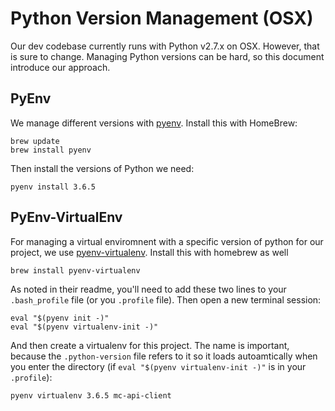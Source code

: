Python Version Management (OSX)
==============================

Our dev codebase currently runs with Python v2.7.x on OSX.  However, that is sure to change. Managing Python 
versions can be hard, so this document introduce our approach.
 
PyEnv
-----

We manage different versions with [pyenv](https://github.com/pyenv/pyenv). Install this with HomeBrew:
```
brew update
brew install pyenv
```

Then install the versions of Python we need:
```
pyenv install 3.6.5
```

PyEnv-VirtualEnv
----------------

For managing a virtual enviromnent with a specific version of python for our project, we use 
[pyenv-virtualenv](https://github.com/pyenv/pyenv-virtualenv). Install this with homebrew as well
```
brew install pyenv-virtualenv
```
As noted in their readme, you'll need to add these two lines to your `.bash_profile` file (or you `.profile` file). Then open a new terminal session:
```
eval "$(pyenv init -)"
eval "$(pyenv virtualenv-init -)"
```

And then create a virtualenv for this project.  The name is important, because the `.python-version` file
refers to it so it loads autoamtically when you enter the directory (if `eval "$(pyenv virtualenv-init -)"` 
is in your `.profile`):
```
pyenv virtualenv 3.6.5 mc-api-client
```
